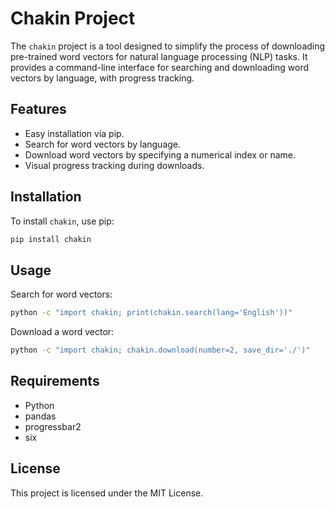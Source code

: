 # Chakin Project

The `chakin` project is a tool designed to simplify the process of downloading pre-trained word vectors for natural language processing (NLP) tasks. It provides a command-line interface for searching and downloading word vectors by language, with progress tracking.

## Features
- Easy installation via pip.
- Search for word vectors by language.
- Download word vectors by specifying a numerical index or name.
- Visual progress tracking during downloads.

## Installation
To install `chakin`, use pip:
```bash
pip install chakin
```

## Usage
Search for word vectors:
```bash
python -c "import chakin; print(chakin.search(lang='English'))"
```

Download a word vector:
```bash
python -c "import chakin; chakin.download(number=2, save_dir='./')"
```

## Requirements
- Python
- pandas
- progressbar2
- six

## License
This project is licensed under the MIT License.